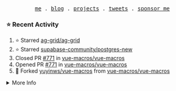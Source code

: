 <p align="center">
  <samp>
    <a href="https://yuy1n.io">me</a> .
    <a href="https://yuy1n.io/blog">blog</a> .
    <a href="https://yuy1n.io/projects">projects</a> .
    <a href="https://twitter.com/yuyinws">tweets</a> .
    <a href="https://afdian.com/a/yuyinws">sponsor me</a>
  </samp>
</p>



### ⭐️ Recent Activity
<!--RECENT_ACTIVITY:start-->
1. ⭐️ Starred [ag-grid/ag-grid](https://github.com/ag-grid/ag-grid)<br>
2. ⭐️ Starred [supabase-community/postgres-new](https://github.com/supabase-community/postgres-new)<br>
3. Closed PR [#771](https://github.com/vue-macros/vue-macros/pull/771) in [vue-macros/vue-macros](https://github.com/vue-macros/vue-macros)<br>
4. Opened PR [#771](https://github.com/vue-macros/vue-macros/pull/771) in [vue-macros/vue-macros](https://github.com/vue-macros/vue-macros)<br>
5. 🍴 Forked [yuyinws/vue-macros](https://github.com/yuyinws/vue-macros) from [vue-macros/vue-macros](https://github.com/vue-macros/vue-macros)<br>
<!--RECENT_ACTIVITY:end-->

<details>
  <summary>
  More Info
  </summary>

[![wakatime](https://wakatime.com/badge/user/51143705-a99d-4e70-b101-fd9e1cb44e71.svg)](https://wakatime.com/@51143705-a99d-4e70-b101-fd9e1cb44e71)

<img src="https://cdn.jsdelivr.net/gh/yuyinws/yuyinws/gitmand.svg" />
<br />
<img src="https://card.yuy1n.io/card/76561198340841543/dark,bg-game-1850570" />
<br />
<img src="https://cdn.jsdelivr.net/gh/yuyinws/yuyinws/github-metrics.svg" />
</details>
